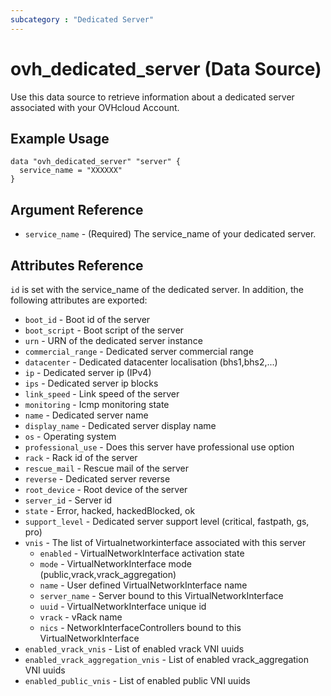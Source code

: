 ```yaml
---
subcategory : "Dedicated Server"
---
```


# ovh_dedicated_server (Data Source)

Use this data source to retrieve information about a dedicated server associated with your OVHcloud Account.

## Example Usage

```hcl
data "ovh_dedicated_server" "server" {
  service_name = "XXXXXX"
}
```

## Argument Reference

* `service_name` - (Required) The service_name of your dedicated server.

## Attributes Reference

`id` is set with the service_name of the dedicated server.
In addition, the following attributes are exported:

* `boot_id` - Boot id of the server
* `boot_script` - Boot script of the server
* `urn` - URN of the dedicated server instance
* `commercial_range` - Dedicated server commercial range
* `datacenter` - Dedicated datacenter localisation (bhs1,bhs2,...)
* `ip` - Dedicated server ip (IPv4)
* `ips` - Dedicated server ip blocks
* `link_speed` - Link speed of the server
* `monitoring` - Icmp monitoring state
* `name` - Dedicated server name
* `display_name` - Dedicated server display name
* `os` - Operating system
* `professional_use` - Does this server have professional use option
* `rack` - Rack id of the server
* `rescue_mail` - Rescue mail of the server
* `reverse` - Dedicated server reverse
* `root_device` - Root device of the server
* `server_id` - Server id
* `state` - Error, hacked, hackedBlocked, ok
* `support_level` - Dedicated server support level (critical, fastpath, gs, pro)
* `vnis` - The list of Virtualnetworkinterface associated with this server
  * `enabled` - VirtualNetworkInterface activation state
  * `mode` - VirtualNetworkInterface mode (public,vrack,vrack_aggregation)
  * `name` - User defined VirtualNetworkInterface name
  * `server_name` - Server bound to this VirtualNetworkInterface
  * `uuid` - VirtualNetworkInterface unique id
  * `vrack` - vRack name
  * `nics` - NetworkInterfaceControllers bound to this VirtualNetworkInterface
* `enabled_vrack_vnis` - List of enabled vrack VNI uuids
* `enabled_vrack_aggregation_vnis` - List of enabled vrack_aggregation VNI uuids
* `enabled_public_vnis` - List of enabled public VNI uuids
